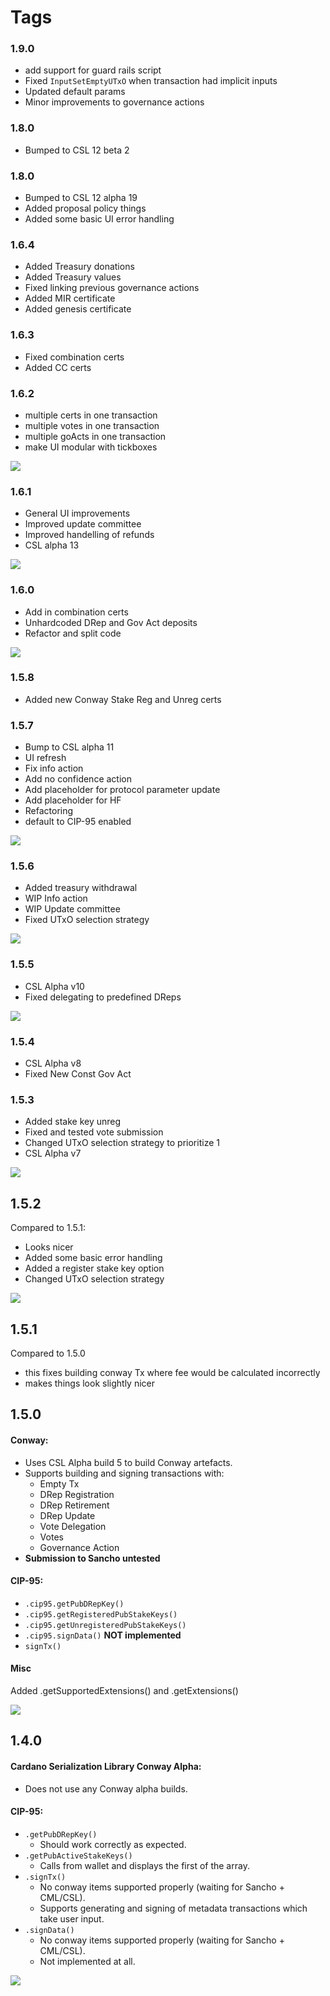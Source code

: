 # Tags

### 1.9.0
- add support for guard rails script
- Fixed `InputSetEmptyUTxO` when transaction had implicit inputs
- Updated default params
- Minor improvements to governance actions 

### 1.8.0
- Bumped to CSL 12 beta 2

### 1.8.0
- Bumped to CSL 12 alpha 19
- Added proposal policy things
- Added some basic UI error handling

### 1.6.4
- Added Treasury donations
- Added Treasury values
- Fixed linking previous governance actions
- Added MIR certificate
- Added genesis certificate

### 1.6.3
- Fixed combination certs
- Added CC certs

### 1.6.2
- multiple certs in one transaction
- multiple votes in one transaction
- multiple goActs in one transaction
- make UI modular with tickboxes

![](./images/1.6.2.PNG)

### 1.6.1
- General UI improvements
- Improved update committee
- Improved handelling of refunds
- CSL alpha 13

![](./images/1.6.1.PNG)

### 1.6.0
- Add in combination certs
- Unhardcoded DRep and Gov Act deposits
- Refactor and split code

![](./images/1.6.0.PNG)

### 1.5.8
- Added new Conway Stake Reg and Unreg certs

### 1.5.7
- Bump to CSL alpha 11
- UI refresh
- Fix info action
- Add no confidence action
- Add placeholder for protocol parameter update
- Add placeholder for HF
- Refactoring
- default to CIP-95 enabled

![](./images/1.5.7.PNG)

### 1.5.6
- Added treasury withdrawal
- WIP Info action
- WIP Update committee
- Fixed UTxO selection strategy

![](./images/1.5.6.PNG)

### 1.5.5
- CSL Alpha v10
- Fixed delegating to predefined DReps

![](./images/1.5.5.PNG)

### 1.5.4 
- CSL Alpha v8
- Fixed New Const Gov Act

### 1.5.3

- Added stake key unreg
- Fixed and tested vote submission
- Changed UTxO selection strategy to prioritize 1
- CSL Alpha v7

![](./images/1.5.3.PNG)

## 1.5.2

Compared to 1.5.1:
- Looks nicer
- Added some basic error handling
- Added a register stake key option
- Changed UTxO selection strategy

![](./images/1.5.2.PNG)

## 1.5.1

Compared to 1.5.0
- this fixes building conway Tx where fee would be calculated incorrectly
- makes things look slightly nicer

## 1.5.0
  
#### Conway:
- Uses CSL Alpha build 5 to build Conway artefacts.
- Supports building and signing transactions with:
  - Empty Tx 
  - DRep Registration
  - DRep Retirement
  - DRep Update
  - Vote Delegation
  - Votes
  - Governance Action 
- **Submission to Sancho untested**

#### CIP-95:
- `.cip95.getPubDRepKey()`
- `.cip95.getRegisteredPubStakeKeys()`
- `.cip95.getUnregisteredPubStakeKeys()`
- `.cip95.signData()` **NOT implemented**
- `signTx()`

#### Misc

Added .getSupportedExtensions() and .getExtensions()

![](./images/1.5.0.PNG)


## 1.4.0
  
#### Cardano Serialization Library Conway Alpha:
- Does not use any Conway alpha builds.

#### CIP-95:
- `.getPubDRepKey()`
  - Should work correctly as expected.
- `.getPubActiveStakeKeys()`
  - Calls from wallet and displays the first of the array.
- `.signTx()`
  - No conway items supported properly (waiting for Sancho + CML/CSL).
  - Supports generating and signing of metadata transactions which take user input.
- `.signData()`
  - No conway items supported properly (waiting for Sancho + CML/CSL).
  - Not implemented at all.

![](./images/1.4.0.PNG)